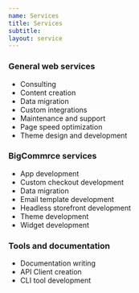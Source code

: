 ```yaml
---
name: Services
title: Services
subtitle:
layout: service
---
```


### General web services

* Consulting
* Content creation
* Data migration
* Custom integrations
* Maintenance and support
* Page speed optimization
* Theme design and development
<!-- * [Learn more.](/services/web) -->

### BigCommrce services

* App development
* Custom checkout development
* Data migration
* Email template development
* Headless storefront development
* Theme development
* Widget development
<!-- * [Learn more.](/services/bigcommerce) -->


### Tools and documentation

* Documentation writing
* API Client creation
* CLI tool development
<!-- [Learn more.](/services/tools) -->